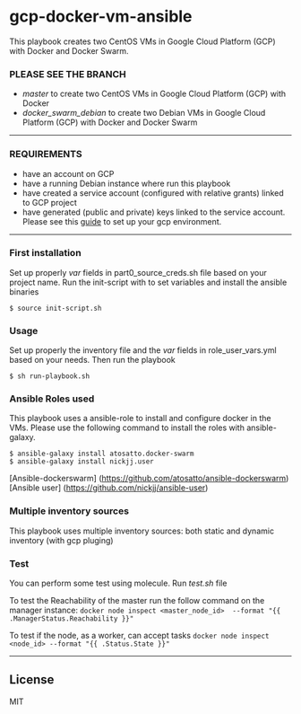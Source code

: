 # gcp-docker-vm-ansible
This playbook creates two CentOS VMs in Google Cloud Platform (GCP) with Docker and Docker Swarm.


### PLEASE SEE THE BRANCH 
- *master* to create two CentOS VMs in Google Cloud Platform (GCP) with Docker
- *docker_swarm_debian* to create two Debian VMs in Google Cloud Platform (GCP) with Docker and Docker Swarm

-----------
### REQUIREMENTS
- have an account on GCP
- have a running Debian instance where run this playbook
- have created a service account (configured with relative grants) linked to GCP project
- have generated (public and private) keys linked to the service account.
Please see this [guide](https://developers.redhat.com/blog/2020/05/06/using-ansible-to-automate-google-cloud-platform/) to set up your gcp environment.

-----------
 ### First installation
Set up properly *var* fields in part0_source_creds.sh file based on your project name.
Run the init-script with to set variables and install the ansible binaries

`$ source init-script.sh`

### Usage

Set up properly the inventory file and the *var* fields in role_user_vars.yml based on your needs.
Then run the playbook

`$ sh run-playbook.sh`


### Ansible Roles used
This playbook uses a ansible-role to install and configure docker in the VMs.
Please use the following command to install the roles with ansible-galaxy.

`$ ansible-galaxy install atosatto.docker-swarm`  
`$ ansible-galaxy install nickjj.user`

[Ansible-dockerswarm] (https://github.com/atosatto/ansible-dockerswarm)  
[Ansible user] (https://github.com/nickjj/ansible-user)

###  Multiple inventory sources
This playbook uses multiple inventory sources: both static and dynamic inventory (with gcp pluging)

### Test
You can perform some test using molecule.
Run *test.sh* file

To test the Reachability of the master run the follow command on the manager instance:
`docker node inspect <master_node_id>  --format "{{ .ManagerStatus.Reachability }}"`

To test if the node, as a worker, can accept tasks
`docker node inspect <node_id> --format "{{ .Status.State }}"`

-----------
## License

MIT
